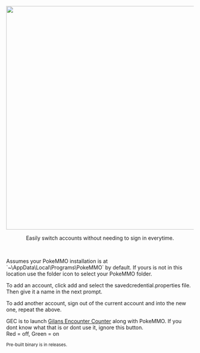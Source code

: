<p align="center">
    <img src="https://i.revz.dev/qlrUAOX.png" width=600>
    <p align="center">Easily switch accounts without needing to sign in everytime.</p>
</p>
<br>


<div>
    <p>Assumes your PokeMMO installation is at `~\AppData\Local\Programs\PokeMMO` by default. If yours is not in this location use the folder icon to select your PokeMMO folder.</p>
    <p>To add an account, click add and select the savedcredential.properties file. Then give it a name in the next prompt.</p>
    <p>To add another account, sign out of the current account and into the new one, repeat the above.</p>
    <p>GEC is to launch <a href="https://forums.pokemmo.eu/index.php?/topic/137452-tool-gilans-encounter-counter-beta-available-v102-update/">Gilans Encounter Counter</a> along with PokeMMO. If you dont know what that is or dont use it, ignore this button. 
    <br>Red = off, Green = on</p>
</div>

<p><sub>Pre-built binary is in releases.</sub></p>

